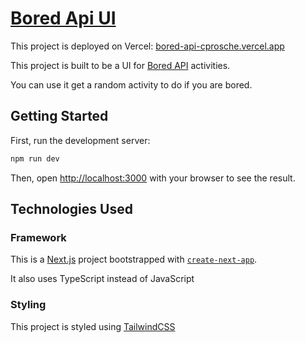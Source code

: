 # [Bored Api UI](https://bored-api-cprosche.vercel.app/)
This project is deployed on Vercel: [bored-api-cprosche.vercel.app](https://bored-api-cprosche.vercel.app/)

This project is built to be a UI for [Bored API](https://www.boredapi.com/documentation) activities.

You can use it get a random activity to do if you are bored. 

## Getting Started

First, run the development server:

```bash
npm run dev
```

Then, open [http://localhost:3000](http://localhost:3000) with your browser to see the result.

## Technologies Used

### Framework

This is a [Next.js](https://nextjs.org/) project bootstrapped with [`create-next-app`](https://github.com/vercel/next.js/tree/canary/packages/create-next-app).

It also uses TypeScript instead of JavaScript

### Styling
This project is styled using [TailwindCSS](https://tailwindcss.com/docs/installation)

### 

